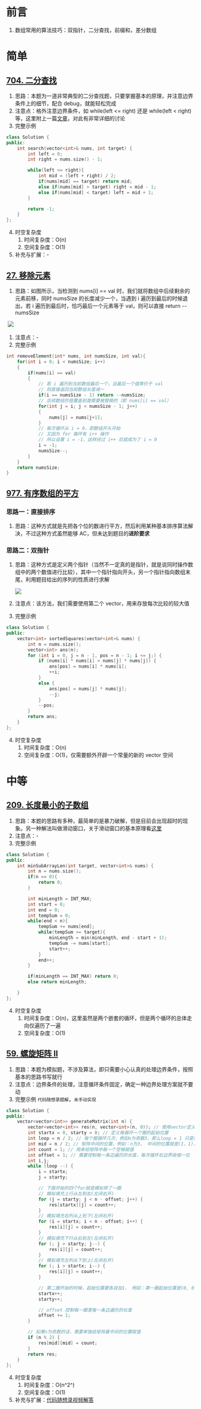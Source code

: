 # 前言

1. 数组常用的算法技巧：双指针，二分查找，前缀和，差分数组

# 简单

## [704. 二分查找](https://leetcode.cn/problems/binary-search/)

1. 思路：本题为一道非常典型的二分查找题，只要掌握基本的原理，并注意边界条件上的细节，配合 debug，就能轻松完成
2. 注意点：格外注意边界条件，如 while(left <= right) 还是 while(left < right) 等，这里附上一篇[文章](https://www.cnblogs.com/kyoner/p/11080078.html)，对此有非常详细的讨论
3. 完整示例

```c++
class Solution {
public:
    int search(vector<int>& nums, int target) {
        int left = 0;
        int right = nums.size() - 1;

        while(left <= right){
            int mid = (left + right) / 2;
            if(nums[mid] == target) return mid;
            else if(nums[mid] > target) right = mid - 1;
            else if(nums[mid] < target) left = mid + 1;
        }

        return -1;
    }
};
```

4. 时空复杂度
   1. 时间复杂度：O(n)
   2. 空间复杂度：O(1)
5. 补充与扩展：-

## [27. 移除元素](https://leetcode.cn/problems/remove-element/)

1. 思路：如图所示，当检测到 nums[i] == val 时，我们就将数组中后续剩余的元素前移，同时 numsSize 的长度减少一个，当遇到 i 遍历到最后的时候退出，若 i 遍历到最后时，恰巧最后一个元素等于 val，则可以直接 return --numsSize

​		![](.\img\array\remove.png)

1. 注意点：-
2. 完整示例

```C
int removeElement(int* nums, int numsSize, int val){
    for(int i = 0; i < numsSize; i++)
    {
        if(nums[i] == val)
        {
            // 若 i 遍历到当前数组最后一个，且最后一个值等价于 val
            // 则直接返回当前数组长度减一
            if(i == numsSize - 1) return --numsSize;
            // 后续数组的值覆盖前面需要被替换的（即 nums[i] == val）
            for(int j = i; j < numsSize - 1; j++)
            {
                nums[j] = nums[j+1];
            }
            // 每次循环从 i = 0，即数组开头开始
            // 又因为 for 循环有 i++ 操作
            // 所以设置 i = -1，这样经过 i++ 后就成为了 i = 0
            i = -1;
            numsSize--;
        }
    }
    return numsSize;
}
```

## [977. 有序数组的平方](https://leetcode.cn/problems/squares-of-a-sorted-array/)

### 思路一：直接排序

1. 思路：这种方式就是先把各个位的数进行平方，然后利用某种基本排序算法解决，不过这种方式虽然能够 AC，但未达到题目的**进阶要求**

### 思路二：双指针

1. 思路：这种方式是定义两个指针（当然不一定真的是指针，就是说同时操作数组中的两个数值进行比较），其中一个指针指向开头，另一个指针指向数组末尾，利用题目给出的序列的性质进行求解

   ![](.\img\array\array_square.png)

2. 注意点：该方法，我们需要使用第二个 vector，用来存放每次比较的较大值

3. 完整示例

```c++
class Solution {
public:
    vector<int> sortedSquares(vector<int>& nums) {
        int n = nums.size();
        vector<int> ans(n);
        for (int i = 0, j = n - 1, pos = n - 1; i <= j;) {
            if (nums[i] * nums[i] > nums[j] * nums[j]) {
                ans[pos] = nums[i] * nums[i];
                ++i;
            }
            else {
                ans[pos] = nums[j] * nums[j];
                --j;
            }
            --pos;
        }
        return ans;
    }
};
```

4. 时空复杂度
   1. 时间复杂度：O(n)
   2. 空间复杂度：O(1)，仅需要额外开辟一个常量的新的 vector 空间

# 中等

## [209. 长度最小的子数组](https://leetcode.cn/problems/minimum-size-subarray-sum/)

1. 思路：本题的思路有多种，最简单的是暴力破解，但是目前会出现超时的现象。另一种解法叫做滑动窗口，关于滑动窗口的基本原理看[这里](https://leetcode.cn/problems/minimum-size-subarray-sum/solutions/305704/chang-du-zui-xiao-de-zi-shu-zu-by-leetcode-solutio/)
2. 注意点：-
3. 完整示例

```C++
class Solution {
public:
    int minSubArrayLen(int target, vector<int>& nums) {
        int n = nums.size();
        if(n == 0){
            return 0;
        }

        int minLength = INT_MAX;
        int start = 0;
        int end = 0;
        int tempSum = 0;
        while(end < n){
            tempSum += nums[end];
            while(tempSum >= target){
                minLength = min(minLength, end - start + 1);
                tempSum -= nums[start];
                start++;
            }
            end++;
        }

        if(minLength == INT_MAX) return 0;
        else return minLength;

    }
};
```

4. 时空复杂度
   1. 时间复杂度：O(n)，这里虽然是两个嵌套的循环，但是两个循环的总体走向仅遍历了一遍
   2. 空间复杂度：O(1)

## [59. 螺旋矩阵 II](https://leetcode.cn/problems/spiral-matrix-ii/)

1. 思路：本题为模拟题，不涉及算法，即只需要小心认真的处理边界条件，按照基本的思路书写就行
2. 注意点：边界条件的处理，注意循环条件固定，确定一种边界处理方案就不要动
3. 完整示例 ```代码随想录题解```，```未手动实现```

```C++
class Solution {
public:
    vector<vector<int>> generateMatrix(int n) {
        vector<vector<int>> res(n, vector<int>(n, 0)); // 使用vector定义一个二维数组
        int startx = 0, starty = 0; // 定义每循环一个圈的起始位置
        int loop = n / 2; // 每个圈循环几次，例如n为奇数3，那么loop = 1 只是循环一圈，矩阵中间的值需要单独处理
        int mid = n / 2; // 矩阵中间的位置，例如：n为3， 中间的位置就是(1，1)，n为5，中间位置为(2, 2)
        int count = 1; // 用来给矩阵中每一个空格赋值
        int offset = 1; // 需要控制每一条边遍历的长度，每次循环右边界收缩一位
        int i,j;
        while (loop --) {
            i = startx;
            j = starty;

            // 下面开始的四个for就是模拟转了一圈
            // 模拟填充上行从左到右(左闭右开)
            for (j = starty; j < n - offset; j++) {
                res[startx][j] = count++;
            }
            // 模拟填充右列从上到下(左闭右开)
            for (i = startx; i < n - offset; i++) {
                res[i][j] = count++;
            }
            // 模拟填充下行从右到左(左闭右开)
            for (; j > starty; j--) {
                res[i][j] = count++;
            }
            // 模拟填充左列从下到上(左闭右开)
            for (; i > startx; i--) {
                res[i][j] = count++;
            }

            // 第二圈开始的时候，起始位置要各自加1， 例如：第一圈起始位置是(0, 0)，第二圈起始位置是(1, 1)
            startx++;
            starty++;

            // offset 控制每一圈里每一条边遍历的长度
            offset += 1;
        }

        // 如果n为奇数的话，需要单独给矩阵最中间的位置赋值
        if (n % 2) {
            res[mid][mid] = count;
        }
        return res;
    }
};
```

4. 时空复杂度
   1. 时间复杂度：O(n^2^)
   2. 空间复杂度：O(1)
5. 补充与扩展：[代码随想录视频解答](https://www.bilibili.com/video/BV1SL4y1N7mV/?vd_source=fc31b4f33de669564b3e17f5585f1253)